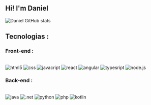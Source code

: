 ## Hi! I'm Daniel

![Daniel GitHub stats](https://github-readme-stats.vercel.app/api?username=daniellcferreira&show_icons=true)

## Tecnologias : 

### Front-end :

<div style="display: inline_block"><br/>
    <img alig="center" alt="html5" src="https://img.shields.io/badge/HTML5-E34F26?style=for-the-badge&logo=html5&logoColor=white"/>
    <img alig="center" alt="css" src="https://img.shields.io/badge/CSS3-1572B6?style=for-the-badge&logo=css3&logoColor=white"/>
    <img alig="center" alt="javacript" src="https://img.shields.io/badge/JavaScript-F7DF1E?style=for-the-badge&logo=javascript&logoColor=black"/>
    <img alig="center" alt="react" src="https://img.shields.io/badge/React-20232A?style=for-the-badge&logo=react&logoColor=61DAFB"/>
    <img alig="center" alt="angular" src="https://img.shields.io/badge/Angular-DD0031?style=for-the-badge&logo=angular&logoColor=white"/>
    <img alig="center" alt="typesript" src="https://img.shields.io/badge/TypeScript-007ACC?style=for-the-badge&logo=typescript&logoColor=white"/>
    <img alig="center" alt="node.js" src="https://img.shields.io/badge/Node.js-43853D?style=for-the-badge&logo=node.js&logoColor=white"/>
    
</div>

### Back-end :

<div style="display: inline_block"><br/>
    <img alig="java" alt="java" src="https://img.shields.io/badge/Java-ED8B00?style=for-the-badge&logo=openjdk&logoColor=white"/>
    <img alig="center" alt=".net" src="    https://img.shields.io/badge/.NET-5C2D91?style=for-the-badge&logo=.net&logoColor=white"/>
    <img alig="center" alt="python" src="https://img.shields.io/badge/Python-3776AB?style=for-the-badge&logo=python&logoColor=white"/>
    <img alig="center" alt="php" src="https://img.shields.io/badge/PHP-777BB4?style=for-the-badge&logo=php&logoColor=white"/>
    <img alig="center" alt="kotlin" src="https://img.shields.io/badge/Kotlin-0095D5?&style=for-the-badge&logo=kotlin&logoColor=white"/>
   
    
</div>
